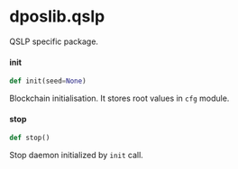 <a id="dposlib.qslp"></a>

# dposlib.qslp

QSLP specific package.

<a id="dposlib.qslp.init"></a>

#### init

```python
def init(seed=None)
```

Blockchain initialisation. It stores root values in `cfg` module.

<a id="dposlib.qslp.stop"></a>

#### stop

```python
def stop()
```

Stop daemon initialized by `init` call.

